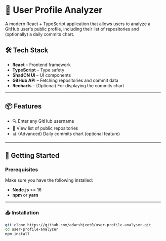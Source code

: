 # 👤 User Profile Analyzer

A modern React + TypeScript application that allows users to analyze a GitHub user's public profile, including their list of repositories and (optionally) a daily commits chart.

## 🛠 Tech Stack

- **React** – Frontend framework
- **TypeScript** – Type safety
- **ShadCN UI** – UI components
- **GitHub API** – Fetching repositories and commit data
- **Recharts** – (Optional) For displaying the commits chart

---

## 📦 Features

- 🔍 Enter any GitHub username
- 📁 View list of public repositories
- 📊 (Advanced) Daily commits chart (optional feature)

---

## 🚀 Getting Started

### Prerequisites

Make sure you have the following installed:

- **Node.js** >= 16
- **npm** or **yarn**

---

### 📥 Installation

```bash
git clone https://github.com/adarshjeet0/user-profile-analyser.git
cd user-profile-analyzer
npm install
